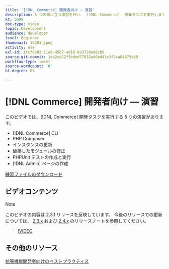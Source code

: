 ```yaml
---
title: '[!DNL Commerce] 開発者向け — 演習'
description: 5 つの役に立つ演習を行い、 [!DNL Commerce]  開発タスクを実行します。
kt: 5699
doc-type: video
topic: Development
audience: developer
level: Beginner
thumbnail: 36201.jpeg
activity: use
exl-id: 1fcf8b82-11a0-4567-a616-8a3728a88cb9
source-git-commit: 1eb2cd22f9bded77032ad0ed43c3f2ca84879a69
workflow-type: tm+mt
source-wordcount: '0'
ht-degree: 0%

---
```


# [!DNL Commerce] 開発者向け — 演習

このビデオでは、[!DNL Commerce] 開発タスクを実行する 5 つの演習があります。

- [!DNL Commerce] CLI
- PHP Composer
- インスタンスの更新
- 破損したモジュールの修正
- PHPUnit テストの作成と実行
- [!DNL Admin] ページの作成

[練習ファイルのダウンロード](./assets/FreeIntro2.3.1.zip)

## ビデオコンテンツ

>[!NOTE]
>
>このビデオの内容は 2.3.1 リリースを反映しています。 今後のリリースでの更新については、 [ 2.3.x](https://devdocs.magento.com/guides/v2.3/release-notes/bk-release-notes.html) および [ 2.4.x](https://devdocs.magento.com/guides/v2.4/release-notes/bk-release-notes.html) のリリースノートを参照してください。

>[!VIDEO](https://video.tv.adobe.com/v/36201?quality=12&learn=on)

## その他のリソース

[拡張機能開発者向けのベストプラクティス](https://devdocs.magento.com/guides/v2.4/ext-best-practices/bk-ext-best-practices.html)
